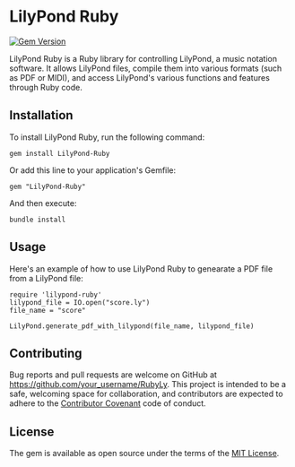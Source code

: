 # LilyPond Ruby
[![Gem Version](https://badge.fury.io/rb/LilyPond-Ruby@2x.png)](https://badge.fury.io/rb/LilyPond-Ruby)

LilyPond Ruby is a Ruby library for controlling LilyPond, a music notation
software. It allows LilyPond files, compile them into various formats
(such as PDF or MIDI), and access LilyPond's various functions and features
through Ruby code.

## Installation
To install LilyPond Ruby, run the following command:
```
gem install LilyPond-Ruby
```
Or add this line to your application's Gemfile:
```
gem "LilyPond-Ruby"
```
And then execute:
```
bundle install
```

## Usage
Here's an example of how to use LilyPond Ruby to genearate a PDF file from a
LilyPond file:
```
require 'lilypond-ruby'
lilypond_file = IO.open("score.ly")
file_name = "score"

LilyPond.generate_pdf_with_lilypond(file_name, lilypond_file)
```

## Contributing
Bug reports and pull requests are welcome on GitHub at
https://github.com/your_username/RubyLy. This project is intended to be a safe,
welcoming space for collaboration, and contributors are expected to adhere
to the [Contributor Covenant](https://www.contributor-covenant.org/)
code of conduct.

## License
The gem is available as open source under the terms of the
[MIT License](https://opensource.org/licenses/MIT).